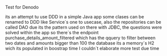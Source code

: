 Test for Denodo 

its an attempt tu use DDD in a simple Java app some clases can be renamed to DDD like Service´s one to usecase, also the repositories can be called DAO due its the pattern used on there with JDBC,
the questions were solved within the app so there´s the endpoint purchase_details_amount_filtered which has the qquery to filter between two dates and amounts bigger than 100
the database its a memory´s H2 wich its populated in boostrap time
I couldn´t elaborate more test due time
